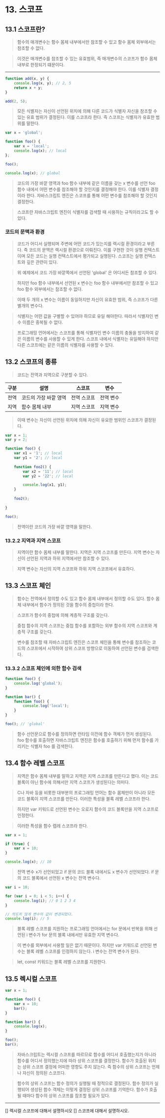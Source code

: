 # 13. 스코프

## 13.1 스코프란?

> 함수의 매개변수는 함수 몸체 내부에서만 참조할 수 있고 함수 몸체 외부에서는 참조할 수 없다.

> 이것은 매개변수를 참조할 수 있는 유효범위, 즉 매개변수의 스코프가 함수 몸체 내부로 한정되기 떄문이다.

---

```javascript
function add(x, y) {
    console.log(x, y); // 2, 5
    return x + y;
}

add(2, 5);
```

> 모든 식별자는 자신이 선언된 위치에 의해 다른 코드가 식별자 자신을 참조할 수 있는
> 유효 범위가 결정된다. 이를 스코프라 한다. 즉 스코프는 식별자가 유효한 범위를 말한다.

```javascript
var x = 'global';

function foo() {
    var x = 'local';
    console.log(x); // local
};

foo();

console.log(x); // global
```

> 코드의 가장 바깥 영역과 foo 함수 내부에 같은 이름을 갖는 x 변수를 선언
> foo 함수 내에서 어떤 변수를 참조해야 할 것인지를 결정해야 한다.
> 이를 식별자 결정 이라 한다. 자바스크립트 엔진은 스코프를 통해 어떤 변수를 참조해야 할 것인지 결정한다.

> 스코프란 자바스크립트 엔진이 식별자를 검색할 때 사용하는 규칙이라고도 할 수 있다.

### 코드의 문맥과 환경

> 코드가 어디서 실행되며 주변에 어떤 코드가 있는지를 렉시컬 환경이라고 부른다.
> 즉 코드의 문맥은 렉시컬 환경으로 이뤄진다. 이를 구현한 것이 실행 컨텍스트이며
> 모든 코드는 실행 컨텍스트에서 평가되고 실행된다.
> 스코프는 실행 컨텍스트와 깊은 관련이 있다.

> 위 예제에서 코드 가장 바깥쪽에서 선언된 'global' 은 어디서든 참조할 수 있다.

> 하지만 foo 함수 내부에서 선언된 x 변수는 foo 함수 내부에서만 참조할 수 있고 foo 함수 외부에서는 참조할 수 없다.

> 이때 두 개의 x 변수는 이름이 동일하지만 자신이 유효한 범위, 즉 스코프가 다른 별개의 변수다.

> 식별자는 어떤 값을 구별할 수 있어야 하므로 유일 해야한다. 따라서 식별자인 변수 이름은 중복될 수 없다.

> 프로그래밍 언어에서는 스코프를 통해 식별자인 변수 이름의 충돌을 방지하여 같은 이름의 변수를
> 사용할 수 있게 한다. 스코프 내에서 식별자는 유일해야 하지만
> 다른 스코프에는 같은 이름의 식별자를 사용할 수 있다.

## 13.2 스코프의 종류

> 코드는 전역과 지역으로 구분할 수 있다.

| 구분  | 설명           | 스코프    | 변수    |
|-----|--------------|--------|-------|
| 전역  | 코드의 가장 바깥 영역 | 전역 스코프 | 전역 변수 |
| 지역  | 함수 몸체 내부     | 지역 스코프 | 지역 변수 |

> 이때 변수는 자신이 선언된 위치에 의해 자신이 유요한 범위인 스코프가 결정된다.

```javascript
var x = 1;
var y = 2;

function foo() {
    var x1 = '1'; // local
    var y1 = '2'; // local
    
    function foo2() {
        var x2 = '11'; // local
        var y2 = '22'; // local

        console.log(x1, y1);
    }
    
    foo2();
    
}

foo();
```

> 전역이란 코드의 가장 바깥 영역을 말한다.

### 13.2.2 지역과 지역 스코프

> 지역이란 함수 몸체 내부를 말한다. 지역은 지역 스코프를 만든다.
> 지역 변수는 자신이 선언된 지역과 하위 지역에서만 참조할 수 있다.

> 지역 변수는 자신의 지역 스코프와 하위 지역 스코프에서 유효하다.

## 13.3 스코프 체인

> 함수는 전역에서 정의할 수도 있고 함수 몸체 내부에서 정의할 수도 있다.
> 함수 몸체 내부에서 함수가 정의된 것을 함수의 중첩이라 한다.

> 스코프가 함수의 중첩에 의해 계층적 구조를 갖는다.

> 중첩 함수의 지역 스코프는 중첩 함수를 포함하는 외부 함수의 지역 스코프와 계층적 구조를 갖는다.

> 변수를 참조할 때 자바스크립트 엔진은 스코프 체인을 통해 변수를 참조하는 코드의 스코프에서 시작하여 상위 스코프 방향으로 이동하여
> 선언된 변수를 검색한다.

### 13.3.2 스코프 체인에 의한 함수 검색

```javascript
function foo() {
    console.log('global');
}

function bar() {
    function foo() {
        console.log('local');
    }
}

foo(); // 'global'
```

> 함수 선언문으로 함수를 정의하면 런타임 이전에 함수 객체가 먼저 생성된다.
> foo 함수를 호출하면 자바스크립트 엔진은 함수를 호출하기 위해 먼저 함수를 가리키는 식별자 foo 를 검색한다.

## 13.4 함수 레벨 스코프

> 지역은 함수 몸체 내부를 말하고 지역은 지역 스코프를 만든다고 했다.
> 이는 코드 블록이 아닌 함수에 의해서만 지역 스코프가 생성된다는 의미다.

> C나 자바 등을 비롯한 대부분의 프로그래밍 언어는 함수 몸체만이 아니라 모든 코드 블록이 지역 스코프를 만든다.
> 이러한 특성을 블록 레벨 스코프라 한다.

> 하지만 var 키워드로 선언된 변수는 오로지 함수의 코드 블록만을 지역 스코프로 인정한다.

> 이러한 특성을 함수 렙레 스코프라 한다.

```javascript
var x = 1;

if (true) {
    var x = 10;
}

console.log(x); // 10
```

> 전역 변수 x가 선언되었고 if 문의 코드 블록 내에서도 x 변수가 선언되었다.
> if 문의 코드 블록에서 선언된 x 변수는 전역 변수다.

```javascript
var i = 10;

for (var i = 0; i < 5; i++) {
    console.log(i); // 0 1 2 3 4
}

// 의도치 않게 변수의 값이 변경되었다.
console.log(i); // 5
```

> 블록 레벨 스코프를 지원하는 프로그래밍 언어에서는 for 문에서 반복을 위해 선언된 i 변수가
> for 문의 블록 내에서만 유효한 지역 변수다.

> 이 변수를 외부에서 사용할 일은 없기 때문이다.
> 하지만 var 키워드로 선언된 변수는 블록 레벨 스코프를 인정하지 않는다. i 변수는 전역 변수가 된다.

> let, const 키워드는 블록 레벨 스코프를 지원한다.

## 13.5 렉시컬 스코프

```javascript
var x = 1;

function foo() {
    var x = 10;
    bar();
}

function bar() {
    console.log(x);
}

foo();
bar();
```

> 자바스크립트는 렉시컬 스코프를 따르므로 함수를 어디서 호출했는지가 아니라 함수를 어디서 정의했는지에
> 따라 상위 스코프를 결정한다. 함수가 호출된 위치는 상위 스코프 결정에 어떠한 영향도 주지 않는다.
> 즉 함수의 상위 스코프는 언제나 자신이 정의된 스코프다.

> 함수의 상위 스코프는 함수 정의가 실행될 때 정적으로 결정된다. 함수 정의가 실행되어 생성된 함수 객체는 이렇게
> 결정된 상위 스코프를 기억한다. 함수가 호출될 때마다 함수의 상위 스코프를 참조할 필요가 있다.

---

[] 렉시컬 스코프에 대해서 설명하시오
[] 스코프에 대해서 설명하시오.







